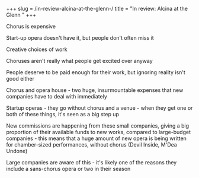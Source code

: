 +++
slug = /in-review-alcina-at-the-glenn-/
title = "In review: Alcina at the Glenn "
+++

Chorus is expensive

Start-up opera doesn't have it, but people don't often miss it

Creative choices of work

Choruses aren't really what people get excited over anyway

People deserve to be paid enough for their work, but ignoring reality isn't good either

Chorus and opera house - two huge, insurmountable expenses that new companies have to deal with immediately

Startup operas - they go without chorus and a venue - when they get one or both of these things, it's seen as a big step up

New commissions are happening from these small companies, giving a big proportion of their available funds to new works, compared to large-budget companies - this means that a huge amount of new opera is being written for chamber-sized performances, without chorus (Devil Inside, M'Dea Undone)

Large companies are aware of this - it's likely one of the reasons they include a sans-chorus opera or two in their season
